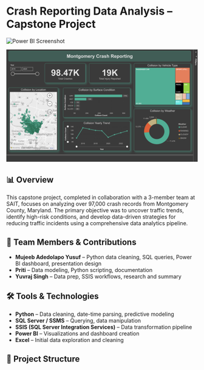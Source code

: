 # Crash Reporting Data Analysis – Capstone Project

![Power BI Screenshot](images/dashboard-preview.png) <!-- optional, add real screenshot -->

<img src="Dashboard Screenshot.png">

## 📊 Overview

This capstone project, completed in collaboration with a 3-member team at SAIT, focuses on analyzing over 97,000 crash records from Montgomery County, Maryland. The primary objective was to uncover traffic trends, identify high-risk conditions, and develop data-driven strategies for reducing traffic incidents using a comprehensive data analytics pipeline.

## 👥 Team Members & Contributions

- **Mujeeb Adedolapo Yusuf** – Python data cleaning, SQL queries, Power BI dashboard, presentation design
- **Priti** – Data modeling, Python scripting, documentation
- **Yuvraj Singh** – Data prep, SSIS workflows, research and summary

## 🛠 Tools & Technologies

- **Python** – Data cleaning, date-time parsing, predictive modeling
- **SQL Server / SSMS** – Querying, data manipulation
- **SSIS (SQL Server Integration Services)** – Data transformation pipeline
- **Power BI** – Visualizations and dashboard creation
- **Excel** – Initial data exploration and cleaning

## 📂 Project Structure


